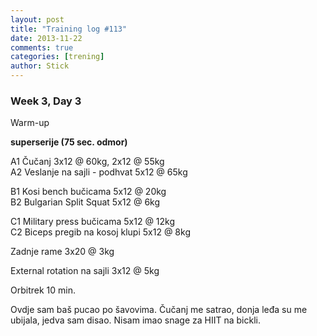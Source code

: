 ```yaml
---
layout: post
title: "Training log #113"
date: 2013-11-22
comments: true
categories: [trening]
author: Stick
---
```


### Week 3, Day 3  

Warm-up  

**superserije (75 sec. odmor)**  

A1 Čučanj 3x12 @ 60kg, 2x12 @ 55kg  
A2 Veslanje na sajli - podhvat 5x12 @ 65kg  

B1 Kosi bench bučicama 5x12 @ 20kg  
B2 Bulgarian Split Squat 5x12 @ 6kg  

C1 Military press bučicama 5x12 @ 12kg  
C2 Biceps pregib na kosoj klupi 5x12 @ 8kg  

Zadnje rame 3x20 @ 3kg  

External rotation na sajli 3x12 @ 5kg  

Orbitrek 10 min. 

Ovdje sam baš pucao po šavovima. Čučanj me satrao, donja leđa su me ubijala, jedva sam disao. Nisam imao snage za HIIT na bickli.